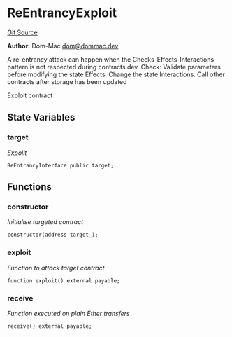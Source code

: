 # ReEntrancyExploit
[Git Source](https://github.com/Dom-Mac/solspace/blob/fae5ae58a261d6171732e7e3fc202c6db451a6a1/src/ReEntrancy/ReEntrancyExploit.sol)

**Author:**
Dom-Mac <dom@dommac.dev>

A re-entrancy attack can happen when the
Checks-Effects-Interactions pattern is not
respected during contracts dev.
Check:        Validate parameters before
modifying the state
Effects:      Change the state
Interactions: Call other contracts after
storage has been updated

Exploit contract


## State Variables
### target
*Expolit*


```solidity
ReEntrancyInterface public target;
```


## Functions
### constructor

*Initialise targeted contract*


```solidity
constructor(address target_);
```

### exploit

*Function to attack target contract*


```solidity
function exploit() external payable;
```

### receive

*Function executed on plain Ether transfers*


```solidity
receive() external payable;
```

